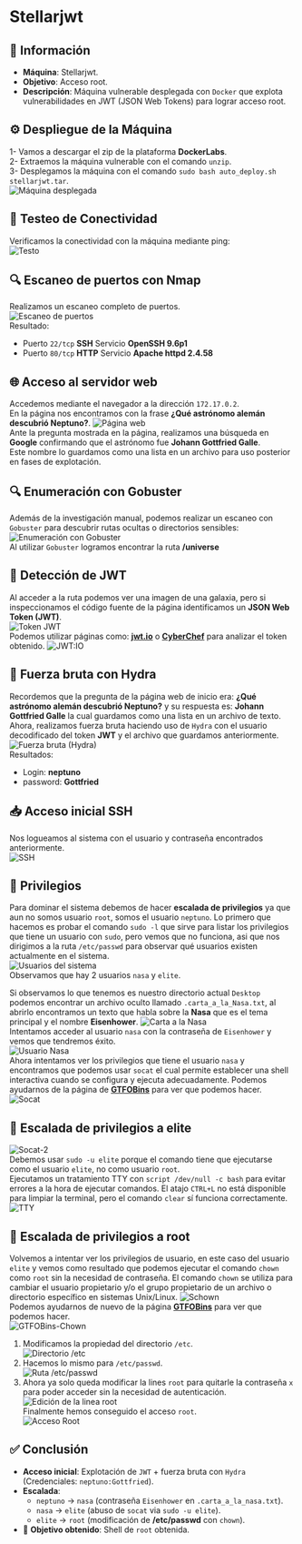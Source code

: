 # Stellarjwt

## 📄 Información
- **Máquina**: Stellarjwt.
- **Objetivo**: Acceso root.
- **Descripción**: Máquina vulnerable desplegada con `Docker` que explota vulnerabilidades en JWT (JSON Web Tokens) para lograr acceso root.
## ⚙️ Despliegue de la Máquina
1- Vamos a descargar el zip de la plataforma **DockerLabs**.  
2- Extraemos la máquina vulnerable con el comando `unzip`.  
3- Desplegamos la máquina con el comando `sudo bash auto_deploy.sh stellarjwt.tar`.  
![Máquina desplegada](images/Maquina%20desplegada.png)  
## 📶 Testeo de Conectividad
Verificamos la conectividad con la máquina mediante ping:  
![Testo](images/Testeo.png)  
## 🔍 Escaneo de puertos con Nmap
Realizamos un escaneo completo de puertos.  
![Escaneo de puertos](images/Escaneo%20de%20puertos.png)  
Resultado:
- Puerto `22/tcp` **SSH** Servicio **OpenSSH 9.6p1**
- Puerto `80/tcp` **HTTP** Servicio **Apache httpd 2.4.58**
## 🌐 Acceso al servidor web
Accedemos mediante el navegador a la dirección `172.17.0.2`.  
En la página nos encontramos con la frase **¿Qué astrónomo alemán descubrió Neptuno?**.
![Página web](images/Página%20web.png)  
Ante la pregunta mostrada en la página, realizamos una búsqueda en **Google** confirmando que el astrónomo fue **Johann Gottfried Galle**.  
Este nombre lo guardamos como una lista en un archivo para uso posterior en fases de explotación.
## 🔍 Enumeración con Gobuster
Además de la investigación manual, podemos realizar un escaneo con `Gobuster` para descubrir rutas ocultas o directorios sensibles:
![Enumeración con Gobuster](images/Gobuster.png)  
Al utilizar `Gobuster` logramos encontrar la ruta **/universe**
## 🔑 Detección de JWT
Al acceder a la ruta podemos ver una imagen de una galaxia, pero si inspeccionamos el código fuente de la página identificamos un **JSON Web Token (JWT)**.  
![Token JWT](images/Token.png)  
Podemos utilizar páginas como: **[jwt.io](https://jwt.io)** o **[CyberChef](https://gchq.github.io/CyberChef/)** para analizar el token obtenido.
![JWT:IO](images/JWT.png)  
## 🧠 Fuerza bruta con Hydra
Recordemos que la pregunta de la página web de inicio era: **¿Qué astrónomo alemán descubrió Neptuno?** y su respuesta es: **Johann Gottfried Galle** la cual guardamos como una lista en un archivo de texto.  
Ahora, realizamos fuerza bruta haciendo uso de `Hydra` con el usuario decodificado del token **JWT** y el archivo que guardamos anteriormente. 
![Fuerza bruta (Hydra)](images/Hydra.png)    
Resultados: 
- Login: **neptuno**
- password: **Gottfried**
## 📥 Acceso inicial SSH
Nos logueamos al sistema con el usuario y contraseña encontrados anteriormente.  
![SSH](images/SSH.png)  
## 🔐 Privilegios
Para dominar el sistema debemos de hacer **escalada de privilegios** ya que aun no somos usuario `root`, somos el usuario `neptuno`.
Lo primero que hacemos es probar el comando `sudo -l` que sirve para listar los privilegios que tiene un usuario con `sudo`, pero vemos que no funciona, asi que nos dirigimos a la ruta `/etc/passwd` para observar qué usuarios existen actualmente en el sistema.  
![Usuarios del sistema](images/Usuarios.png)  
Observamos que hay 2 usuarios `nasa` y `elite`.  

Si observamos lo que tenemos es nuestro directorio actual `Desktop` podemos encontrar un archivo oculto llamado `.carta_a_la_Nasa.txt`, al abrirlo encontramos un texto que habla sobre la **Nasa** que es el tema principal y el nombre **Eisenhower**.
![Carta a la Nasa](images/Carta%20a%20la%20nasa.png)   
Intentamos acceder al usuario `nasa` con la contraseña de `Eisenhower` y vemos que tendremos éxito.  
![Usuario Nasa](images/Usuario%20nasa.png)   
Ahora intentamos ver los privilegios que tiene el usuario `nasa` y encontramos que podemos usar `socat` el cual permite establecer una shell interactiva cuando se configura y ejecuta adecuadamente. Podemos ayudarnos de la página de **[GTFOBins](https://gtfobins.github.io/)** para ver que podemos hacer.  
![Socat](images/Socat.png)  
## 🚀 Escalada de privilegios a elite
![Socat-2](images/Socat-2.png)  
Debemos usar `sudo -u elite` porque el comando tiene que ejecutarse como el usuario `elite`, no como usuario `root`.  
Ejecutamos un tratamiento TTY con `script /dev/null -c bash` para evitar errores a la hora de ejecutar comandos. El atajo `CTRL+L` no está disponible para limpiar la terminal, pero el comando `clear` sí funciona correctamente.  
![TTY](images/TTY.png)  
## 👑 Escalada de privilegios a root
Volvemos a intentar ver los privilegios de usuario, en este caso del usuario `elite` y vemos como resultado que podemos ejecutar el comando `chown` como `root` sin la necesidad de contraseña. El comando `chown` se utiliza para cambiar el usuario propietario y/o el grupo propietario de un archivo o directorio específico en sistemas Unix/Linux. 
![Schown](images/Chown.png)  
Podemos ayudarnos de nuevo de la página **[GTFOBins](https://gtfobins.github.io/)** para ver que podemos hacer.  
![GTFOBins-Chown](images/GTFOBins-Chown.png)  
1. Modificamos la propiedad del directorio `/etc`.  
![Directorio /etc](images/Directorio%20etc.png)  
2. Hacemos lo mismo para `/etc/passwd`.  
![Ruta /etc/passwd](images/Passwd.png)  
3. Ahora ya solo queda modificar la lines `root` para quitarle la contraseña  `x` para poder acceder sin la necesidad de autenticación.  
![Edición de la linea root](images/Root.png)  
Finalmente hemos conseguido el acceso `root`.  
![Acceso Root](images/Root-2.png)  
## ✅ Conclusión
- **Acceso inicial**: Explotación de `JWT` + fuerza bruta con `Hydra` (Credenciales: `neptuno:Gottfried`).
- **Escalada**: 
    - `neptuno` → `nasa` (contraseña `Eisenhower` en `.carta_a_la_nasa.txt`). 
    - `nasa` → `elite` (abuso de `socat`  via `sudo -u elite`).
    - `elite` → `root` (modificación de **/etc/passwd** con `chown`).
- 🎯 **Objetivo obtenido**: Shell de `root` obtenida.